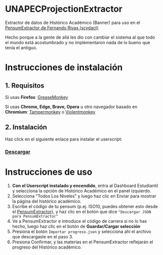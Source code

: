 # UNAPECProjectionExtractor

Extractor de datos de Histórico Académico (Banner) para uso en el [PensumExtractor de Fernando Rivas (scydact)](https://scydact.github.io/pensum-extractor/)

Hecho porque a la gente de allá les dio con cambiar el sistema al que todo el mundo está acostumbrado y no implementaron nada de lo bueno que tenía el antiguo.

# Instrucciones de instalación
## 1. Requisitos
Si usas **Firefox**: [GreaseMonkey](https://addons.mozilla.org/es/firefox/addon/greasemonkey/)

Si usas **Chrome, Edge, Brave, Opera** u otro navegador basado en **Chromium**: [Tampermonkey](https://chrome.google.com/webstore/detail/tampermonkey/dhdgffkkebhmkfjojejmpbldmpobfkfo?hl=es) o [Violentmonkey](https://chrome.google.com/webstore/detail/violentmonkey/jinjaccalgkegednnccohejagnlnfdag)

## 2. Instalación
Haz click en el siguiente enlace para instalar el userscript:
### [Descargar](https://raw.githubusercontent.com/GlitchyPSIX/UNAPECProjectionExtractor/dominant/historico.user.js)

 
# Instrucciones de uso
1. **Con el Userscript instalado y encendido**, entra al Dashboard Estudiantil y selecciona la opción de Histórico Académico en el panel izquierdo.
2. Selecciona "Todos Los Niveles" y luego haz clic en Enviar para mostrar la página del histórico académico.
3. Escribe el código de tu pensum (p.ej. ISO10, puedes obtener esto desde el [PensumExtractor](https://scydact.github.io/pensum-extractor/)), y haz clic en el botón que dice `"Descargar JSON para PensumExtractor"`
4. Ve a PensumExtractor e introduce el código de carrera si no lo has hecho, luego haz clic en el botón de **Guardar/Cargar selección**
5. Presiona el botón `Importar progreso.json` y selecciona ahí el archivo que descargaste en el paso 3.
6. Presiona Confirmar, y las materias en el PensumExtractor reflejarán el progreso del Histórico académico.